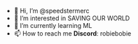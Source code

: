 - 👋 Hi, I’m @speedstermerc
- 👀 I’m interested in SAVING OUR WORLD
- 🌱 I’m currently learning ML
- 📫 How to reach me **Discord**: robiebobie

<!---
speedstermerc/speedstermerc is a ✨ special ✨ repository because its `README.md` (this file) appears on your GitHub profile.
You can click the Preview link to take a look at your changes.
--->
